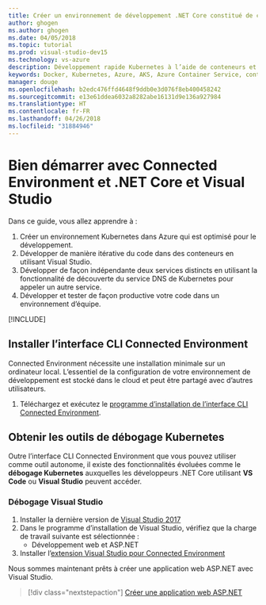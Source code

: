 ```yaml
---
title: Créer un environnement de développement .NET Core constitué de conteneurs en utilisant Kubernetes dans le cloud avec Visual Studio - Étape 1 - Installer les outils | Microsoft Docs
author: ghogen
ms.author: ghogen
ms.date: 04/05/2018
ms.topic: tutorial
ms.prod: visual-studio-dev15
ms.technology: vs-azure
description: Développement rapide Kubernetes à l’aide de conteneurs et de microservices sur Azure
keywords: Docker, Kubernetes, Azure, AKS, Azure Container Service, conteneurs
manager: douge
ms.openlocfilehash: b2edc476ffd4648f9ddb0e3d076f8eb400458242
ms.sourcegitcommit: e13e61ddea6032a8282abe16131d9e136a927984
ms.translationtype: HT
ms.contentlocale: fr-FR
ms.lasthandoff: 04/26/2018
ms.locfileid: "31884946"
---
```

# <a name="get-started-on-connected-environment-with-net-core-and-visual-studio"></a>Bien démarrer avec Connected Environment et .NET Core et Visual Studio

Dans ce guide, vous allez apprendre à :

1. Créer un environnement Kubernetes dans Azure qui est optimisé pour le développement.
1. Développer de manière itérative du code dans des conteneurs en utilisant Visual Studio.
1. Développer de façon indépendante deux services distincts en utilisant la fonctionnalité de découverte du service DNS de Kubernetes pour appeler un autre service.
1. Développer et tester de façon productive votre code dans un environnement d’équipe.

[!INCLUDE[](includes/see-troubleshooting.md)]

## <a name="install-the-connected-environment-cli"></a>Installer l’interface CLI Connected Environment
Connected Environment nécessite une installation minimale sur un ordinateur local. L’essentiel de la configuration de votre environnement de développement est stocké dans le cloud et peut être partagé avec d’autres utilisateurs.

1. Téléchargez et exécutez le [programme d’installation de l’interface CLI Connected Environment](https://aka.ms/get-vsce-windows). 

## <a name="get-kubernetes-debugging-tools"></a>Obtenir les outils de débogage Kubernetes
Outre l’interface CLI Connected Environment que vous pouvez utiliser comme outil autonome, il existe des fonctionnalités évoluées comme le **débogage Kubernetes** auxquelles les développeurs .NET Core utilisant **VS Code** ou **Visual Studio** peuvent accéder.

### <a name="visual-studio-debugging"></a>Débogage Visual Studio 
1. Installer la dernière version de [Visual Studio 2017](https://www.visualstudio.com/vs/)
1. Dans le programme d’installation de Visual Studio, vérifiez que la charge de travail suivante est sélectionnée :
    * Développement web et ASP.NET
1. Installer l’[extension Visual Studio pour Connected Environment](https://aka.ms/get-vsce-visualstudio)

Nous sommes maintenant prêts à créer une application web ASP.NET avec Visual Studio.

> [!div class="nextstepaction"]
> [Créer une application web ASP.NET](get-started-netcore-visualstudio-02.md)
